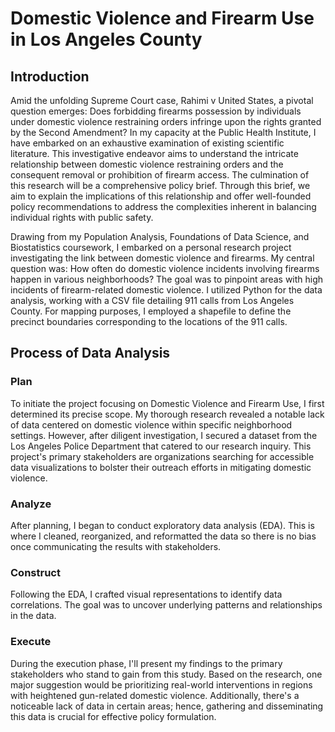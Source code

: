 # Domestic Violence and Firearm Use in Los Angeles County

## Introduction
Amid the unfolding Supreme Court case, Rahimi v United States, a pivotal question emerges: Does forbidding firearms possession by individuals under domestic violence restraining orders infringe upon the rights granted by the Second Amendment? In my capacity at the Public Health Institute, I have embarked on an exhaustive examination of existing scientific literature. This investigative endeavor aims to understand the intricate relationship between domestic violence restraining orders and the consequent removal or prohibition of firearm access. The culmination of this research will be a comprehensive policy brief. Through this brief, we aim to explain the implications of this relationship and offer well-founded policy recommendations to address the complexities inherent in balancing individual rights with public safety.

Drawing from my Population Analysis, Foundations of Data Science, and Biostatistics coursework, I embarked on a personal research project investigating the link between domestic violence and firearms. My central question was: How often do domestic violence incidents involving firearms happen in various neighborhoods? The goal was to pinpoint areas with high incidents of firearm-related domestic violence. I utilized Python for the data analysis, working with a CSV file detailing 911 calls from Los Angeles County. For mapping purposes, I employed a shapefile to define the precinct boundaries corresponding to the locations of the 911 calls.

## Process of Data Analysis

### Plan

To initiate the project focusing on Domestic Violence and Firearm Use, I first determined its precise scope. My thorough research revealed a notable lack of data centered on domestic violence within specific neighborhood settings. However, after diligent investigation, I secured a dataset from the Los Angeles Police Department that catered to our research inquiry. This project's primary stakeholders are organizations searching for accessible data visualizations to bolster their outreach efforts in mitigating domestic violence. 

### Analyze

After planning, I began to conduct exploratory data analysis (EDA). This is where I cleaned, reorganized, and reformatted the data so there is no bias once communicating the results with stakeholders.

### Construct

Following the EDA, I crafted visual representations to identify data correlations. The goal was to uncover underlying patterns and relationships in the data.

### Execute 

During the execution phase, I'll present my findings to the primary stakeholders who stand to gain from this study. Based on the research, one major suggestion would be prioritizing real-world interventions in regions with heightened gun-related domestic violence. Additionally, there's a noticeable lack of data in certain areas; hence, gathering and disseminating this data is crucial for effective policy formulation. 


